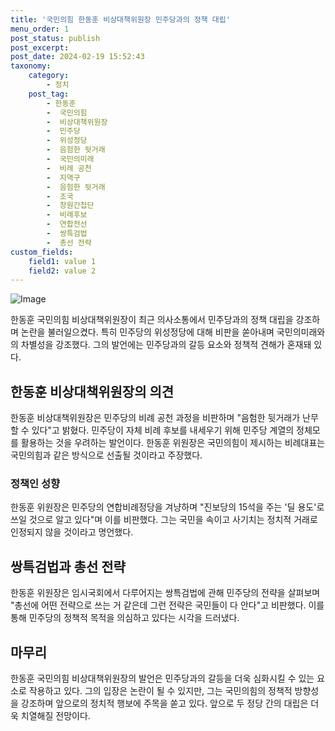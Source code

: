 ```yaml
---
title: '국민의힘 한동훈 비상대책위원장 민주당과의 정책 대립'
menu_order: 1
post_status: publish
post_excerpt: 
post_date: 2024-02-19 15:52:43
taxonomy:
    category:
        - 정치
    post_tag:
        - 한동훈
        -  국민의힘
        -  비상대책위원장
        -  민주당
        -  위성정당
        -  음험한 뒷거래
        -  국민의미래
        -  비례 공천
        -  지역구
        -  음험한 뒷거래
        -  조국
        -  창원간첩단
        -  비례후보
        -  연합전선
        -  쌍특검법
        -  총선 전략
custom_fields:
    field1: value 1
    field2: value 2
---
```


![Image](https://imgnews.pstatic.net/image/016/2024/02/19/20240218050108_0_20240219092404858.jpg?type=w647)

한동훈 국민의힘 비상대책위원장이 최근 의사소통에서 민주당과의 정책 대립을 강조하며 논란을 불러일으켰다. 특히 민주당의 위성정당에 대해 비판을 쏟아내며 국민의미래와의 차별성을 강조했다. 그의 발언에는 민주당과의 갈등 요소와 정책적 견해가 혼재돼 있다.
## 한동훈 비상대책위원장의 의견
한동훈 비상대책위원장은 민주당의 비례 공천 과정을 비판하며 "음험한 뒷거래가 난무할 수 있다"고 밝혔다. 민주당이 자체 비례 후보를 내세우기 위해 민주당 계열의 정체모를 활용하는 것을 우려하는 발언이다. 한동훈 위원장은 국민의힘이 제시하는 비례대표는 국민의힘과 같은 방식으로 선출될 것이라고 주장했다.
### 정책인 성향
한동훈 위원장은 민주당의 연합비례정당을 겨냥하며 "진보당의 15석을 주는 '딜 용도'로 쓰일 것으로 알고 있다"며 이를 비판했다. 그는 국민을 속이고 사기치는 정치적 거래로 인정되지 않을 것이라고 명언했다.
## 쌍특검법과 총선 전략
한동훈 위원장은 임시국회에서 다루어지는 쌍특검법에 관해 민주당의 전략을 살펴보며 "총선에 어떤 전략으로 쓰는 거 같은데 그런 전략은 국민들이 다 안다"고 비판했다. 이를 통해 민주당의 정책적 목적을 의심하고 있다는 시각을 드러냈다.
## 마무리
한동훈 국민의힘 비상대책위원장의 발언은 민주당과의 갈등을 더욱 심화시킬 수 있는 요소로 작용하고 있다. 그의 입장은 논란이 될 수 있지만, 그는 국민의힘의 정책적 방향성을 강조하며 앞으로의 정치적 행보에 주목을 쏟고 있다. 앞으로 두 정당 간의 대립은 더욱 치열해질 전망이다.

